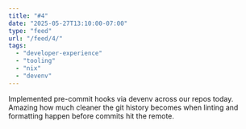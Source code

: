 ```yaml
---
title: "#4"
date: "2025-05-27T13:10:00-07:00"
type: "feed"
url: "/feed/4/"
tags:
  - "developer-experience"
  - "tooling"
  - "nix"
  - "devenv"
---
```


Implemented pre-commit hooks via devenv across our repos today. Amazing how much cleaner the git history becomes when linting and formatting happen before commits hit the remote.
